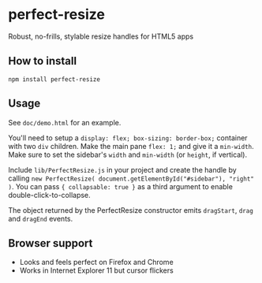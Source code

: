 # perfect-resize

Robust, no-frills, stylable resize handles for HTML5 apps

## How to install

`npm install perfect-resize`

## Usage

See `doc/demo.html` for an example.

You'll need to setup a `display: flex; box-sizing: border-box;` container with two `div` children.
Make the main pane `flex: 1;` and give it a `min-width`. Make sure to set the sidebar's `width` and `min-width` (or `height`, if vertical).

Include `lib/PerfectResize.js` in your project and create the handle by calling `new PerfectResize( document.getElementById("#sidebar"), "right" )`.
You can pass `{ collapsable: true }` as a third argument to enable double-click-to-collapse.

The object returned by the PerfectResize constructor emits `dragStart`, `drag` and `dragEnd` events.

## Browser support

  * Looks and feels perfect on Firefox and Chrome
  * Works in Internet Explorer 11 but cursor flickers
